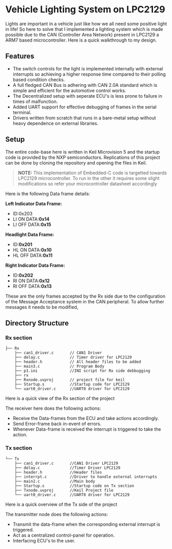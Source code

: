  # Vehicle Lighting System on LPC2129

 Lights are important in a vehicle just like how we all need some positive light in life! So here to solve that I implemented a lighting system which is made possible due to the CAN (Controller Area Network)
 present in LPC2129 a ARM7 based microcontroller. Here is a quick walkthrough to my design.

 ## Features
 - The switch controls for the light is implemented internally with external interrupts so achieving a higher response time compared to their polling based condition checks.
 - A full fledged CAN Bus is adhering with CAN 2.0A standard which is simple and efficient for the automotive control works.
 - The Decentralized setup with seperate ECU's is less prone to failure in times of malfunction.
 - Added UART support for effective debugging of frames in the serial terminal.
 - Drivers written from scratch that runs in a bare-metal setup without heavy dependence on external libraries.

## Setup

The entire code-base here is written in Keil Microvision 5 and the startup code is provided by the NXP semiconductors. Replications of this project can be done by cloning the repository and opening the files
in Keil. 

> **NOTE:** This implementation of Embedded-C code is targetted towards LPC2129 microcontroller. To run in the other it requires some slight modifications so refer your microcontroller datasheet accordingly

Here is the following Data frame details:

**Left Indicator Data Frame:**
- ID:0x203
- LI ON DATA:**0x14**
- LI OFF DATA:**0x15**

**Headlight Data Frame:**
- ID:**0x201**
- HL ON DATA:**0x10**
- HL OFF DATA:**0x11**

**Right Indicator Data Frame:**
- ID:**0x202**
- RI ON DATA:**0x12**
- RI OFF DATA:**0x13**

These are the only frames accepted by the Rx side due to the configuration of the Message Acceptance system in the CAN peripheral. To allow further messages it needs to be modified,

## Directory Structure
### **Rx section**
```text
├── Rx
    ├── can1_driver.c       // CAN1 Driver
    ├── delay.c             // Timer driver for LPC2129
    ├── header.h            // All header files to be added 
    ├── main3.c             // Program Body
    ├── p1.ini              //INI script for Rx side debbugging
    ├── rx
    ├── Rxnode.uvproj       // project file for keil
    ├── Startup.s           //Startup code for LPC2129
    └── uart0_driver.c      //UART0 driver for LPC2129
```
Here is a quick view of the Rx section of the project

The receiver here does the following actions:

- Receive the Data-frames from the ECU and take actions accordingly.
- Send Error-frame back in-event of errors.
- Whenever Data-frame is received the interrupt is triggered to take the action.

### **Tx section**

```text
└── Tx
    ├── can1_driver.c       //CAN1 Driver LPC2129
    ├── delay.c             //Timer Driver LPC2129
    ├── header.h            //Header files
    ├── interrpt.c          //Driver to handle external interrupts
    ├── main2.c             //Main body
    ├── Startup.s           //Startup code on Tx section
    ├── Txnode.uvproj       //Keil Project file
    └── uart0_driver.c      //UART0 driver for LPC2129
```
Here is a quick overview of the Tx side of the project

The transmitter node does the following actions:

- Transmit the data-frame when the corresponding external interrupt is triggered.
- Act as a centralized control-panel for operation.
- Interfacing ECU's to the user.
